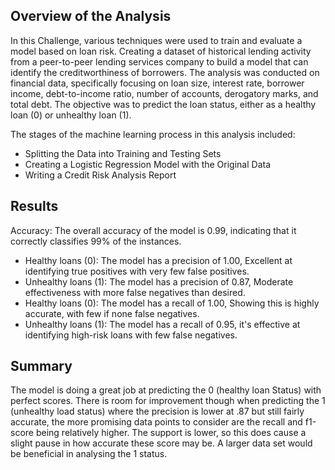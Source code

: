 ## Overview of the Analysis

In this Challenge, various techniques were used to train and evaluate a model based on loan risk. Creating a dataset of historical lending activity from a peer-to-peer lending services company to build a model that can identify the creditworthiness of borrowers. The analysis was conducted on financial data, specifically focusing on loan size, interest rate, borrower income, debt-to-income ratio, number of accounts, derogatory marks, and total debt. The objective was to predict the loan status, either as a healthy loan (0) or unhealthy loan (1).

The stages of the machine learning process in this analysis included:

* Splitting the Data into Training and Testing Sets
* Creating a Logistic Regression Model with the Original Data
* Writing a Credit Risk Analysis Report

## Results

Accuracy: The overall accuracy of the model is 0.99, indicating that it correctly classifies 99% of the instances.

* 	Healthy loans (0): The model has a precision of 1.00, Excellent at identifying true positives with very few false positives.
*   Unhealthy loans (1): The model has a precision of 0.87, Moderate effectiveness with more false negatives than desired.
* 	Healthy loans (0): The model has a recall of 1.00, Showing this is highly accurate, with few if none false negatives.
* 	Unhealthy loans (1): The model has a recall of 0.95, it's effective at identifying high-risk loans with few false negatives.


## Summary

The model is doing a great job at predicting the 0 (healthy loan Status) with perfect scores. There is room for improvement though when predicting the 1 (unhealthy load status) where the precision is lower at .87 but still fairly accurate, the more promising data points to consider are the recall and f1-score being relatively higher. The support is lower, so this does cause a slight pause in how accurate these score may be. A larger data set would be beneficial in analysing the 1 status.
